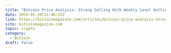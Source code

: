 ```yaml
---
title: "Bitcoin Price Analysis: Strong Selling With Weekly Level Getting Tested"
date: 2019-05-20T21:46:15Z
link: https://bitcoinmagazine.com/articles/bitcoin-price-analysis-strong-selling-weekly-level-getting-tested/?utm_medium=RSS&utm_source=hune
site: bitcoinmagazine.com
topic: crypto
category:
  - Bitcoin
draft: false
---
```

